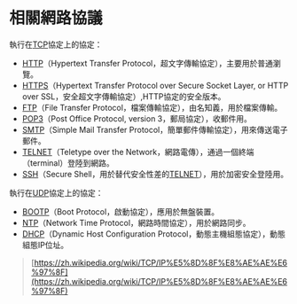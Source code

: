 # 相關網路協議



執行在[TCP](https://zh.wikipedia.org/wiki/%E4%BC%A0%E8%BE%93%E6%8E%A7%E5%88%B6%E5%8D%8F%E8%AE%AE)協定上的協定：

* [HTTP](https://zh.wikipedia.org/wiki/%E8%B6%85%E6%96%87%E6%9C%AC%E4%BC%A0%E8%BE%93%E5%8D%8F%E8%AE%AE)（Hypertext Transfer Protocol，超文字傳輸協定），主要用於普通瀏覽。
* [HTTPS](https://zh.wikipedia.org/wiki/%E8%B6%85%E6%96%87%E6%9C%AC%E4%BC%A0%E8%BE%93%E5%AE%89%E5%85%A8%E5%8D%8F%E8%AE%AE)（Hypertext Transfer Protocol over Secure Socket Layer, or HTTP over SSL，安全超文字傳輸協定）,HTTP協定的安全版本。
* [FTP](https://zh.wikipedia.org/wiki/%E6%96%87%E4%BB%B6%E4%BC%A0%E8%BE%93%E5%8D%8F%E8%AE%AE)（File Transfer Protocol，檔案傳輸協定），由名知義，用於檔案傳輸。
* [POP3](https://zh.wikipedia.org/wiki/%E9%83%B5%E5%B1%80%E5%8D%94%E5%AE%9A)（Post Office Protocol, version 3，郵局協定），收郵件用。
* [SMTP](https://zh.wikipedia.org/wiki/%E7%AE%80%E5%8D%95%E9%82%AE%E4%BB%B6%E4%BC%A0%E8%BE%93%E5%8D%8F%E8%AE%AE)（Simple Mail Transfer Protocol，簡單郵件傳輸協定），用來傳送電子郵件。
* [TELNET](https://zh.wikipedia.org/wiki/Telnet)（Teletype over the Network，網路電傳），通過一個終端（terminal）登陸到網路。
* [SSH](https://zh.wikipedia.org/wiki/Secure_Shell)（Secure Shell，用於替代安全性差的[TELNET](https://zh.wikipedia.org/wiki/TELNET)），用於加密安全登陸用。

執行在[UDP](https://zh.wikipedia.org/wiki/%E7%94%A8%E6%88%B7%E6%95%B0%E6%8D%AE%E6%8A%A5%E5%8D%8F%E8%AE%AE)協定上的協定：

* [BOOTP](https://zh.wikipedia.org/wiki/BOOTP)（Boot Protocol，啟動協定），應用於無盤裝置。
* [NTP](https://zh.wikipedia.org/wiki/%E7%B6%B2%E8%B7%AF%E6%99%82%E9%96%93%E5%8D%94%E5%AE%9A)（Network Time Protocol，網路時間協定），用於網路同步。
* [DHCP](https://zh.wikipedia.org/wiki/%E5%8A%A8%E6%80%81%E4%B8%BB%E6%9C%BA%E8%AE%BE%E7%BD%AE%E5%8D%8F%E8%AE%AE)（Dynamic Host Configuration Protocol，動態主機組態協定），動態組態IP位址。 

> [https://zh.wikipedia.org/wiki/TCP/IP%E5%8D%8F%E8%AE%AE%E6%97%8F](https://zh.wikipedia.org/wiki/TCP/IP%E5%8D%8F%E8%AE%AE%E6%97%8F)

